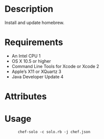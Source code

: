 Description
===========
Install and update homebrew.

Requirements
============
* An Intel CPU 1
* OS X 10.5 or higher
* Command Line Tools for Xcode or Xcode 2
* Apple’s X11 or XQuartz 3
* Java Developer Update 4

Attributes
==========

Usage
=====
          chef-solo -c solo.rb -j chef.json
